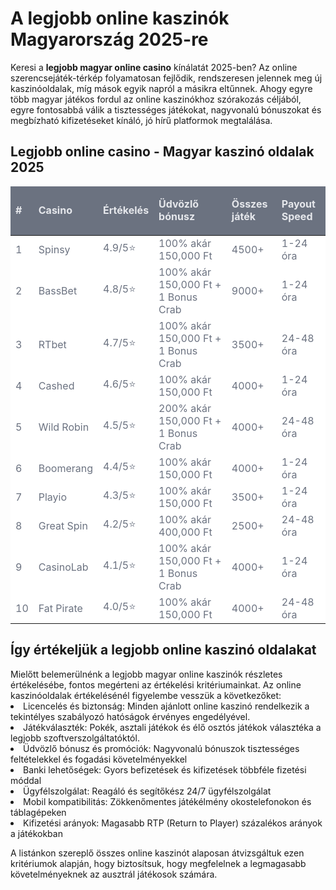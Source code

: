 <h1>A legjobb online kaszinók Magyarország 2025-re</h1>
Keresi a <strong>legjobb magyar online casino</strong> kínálatát 2025-ben? Az online szerencsejáték-térkép folyamatosan fejlődik, rendszeresen jelennek meg új kaszinóoldalak, míg mások egyik napról a másikra eltűnnek. Ahogy egyre több magyar játékos fordul az online kaszinókhoz szórakozás céljából, egyre fontosabbá válik a tisztességes játékokat, nagyvonalú bónuszokat és megbízható kifizetéseket kínáló, jó hírű platformok megtalálása.
<h2>Legjobb online casino - Magyar kaszinó oldalak 2025</h2>
<div class="relative overflow-hidden shadow-md rounded-lg">
    <table class="table-fixed w-full text-left">
        <thead class="uppercase bg-[#6b7280] text-[#e5e7eb]" style="background-color: #6b7280; color: #e5e7eb;">
            <tr>
                <td contenteditable="true" class="py-0 border border-gray-200 text-center  p-4"><b>#</b>
                </td>
                <td contenteditable="true" class="py-0 border border-gray-200 text-center  p-4"><b>Casino</b>
                </td>
                <td contenteditable="true" class="py-0 border border-gray-200 text-center  p-4">
                    <p><b>Értékelés</b>
                    </p>
                </td>
                <td contenteditable="true" class="py-0 border border-gray-200 text-center  p-4">
                    <p><b>Üdvözlő bónusz</b>
                    </p>
                </td>
                <td contenteditable="true" class="py-0 border border-gray-200 text-center  p-4"><b>Összes játék</b>
                </td>
                <td contenteditable="true" class="py-0 border border-gray-200 text-center  p-4"><b>Payout Speed</b>
                </td>
            </tr>
        </thead>
        <tbody class="bg-white text-gray-500 bg-[#FFFFFF] text-[#6b7280]" style="background-color: #FFFFFF; color: #6b7280;">
            <tr class=" py-0">
                <td contenteditable="true" class=" py-0 border border-gray-200 text-center  p-4">1</td>
                <td contenteditable="true" class=" py-0 border border-gray-200 text-center  p-4">Spinsy</td>
                <td contenteditable="true" class=" py-0 border border-gray-200 text-center  p-4">4.9/5⭐</td>
                <td contenteditable="true" class=" py-0 border border-gray-200 text-center  p-4">100% akár 150,000 Ft</td>
                <td contenteditable="true" class=" py-0 border border-gray-200 text-center  p-4">4500+</td>
                <td contenteditable="true" class=" py-0 border border-gray-200 text-center  p-4">1-24 óra</td>
            </tr>
            <tr class=" py-0">
                <td contenteditable="true" class=" py-0 border border-gray-200 text-center  p-4">2</td>
                <td contenteditable="true" class=" py-0 border border-gray-200 text-center  p-4">BassBet</td>
                <td contenteditable="true" class=" py-0 border border-gray-200 text-center  p-4">4.8/5⭐</td>
                <td contenteditable="true" class=" py-0 border border-gray-200 text-center  p-4">100% akár 150,000 Ft + 1 Bonus Crab</td>
                <td contenteditable="true" class=" py-0 border border-gray-200 text-center  p-4">9000+</td>
                <td contenteditable="true" class=" py-0 border border-gray-200 text-center  p-4">1-24 óra</td>
            </tr>
            <tr class=" py-0">
                <td contenteditable="true" class=" py-0 border border-gray-200 text-center  p-4">3</td>
                <td contenteditable="true" class=" py-0 border border-gray-200 text-center  p-4">RTbet</td>
                <td contenteditable="true" class=" py-0 border border-gray-200 text-center  p-4">4.7/5⭐</td>
                <td contenteditable="true" class=" py-0 border border-gray-200 text-center  p-4">100% akár 150,000 Ft + 1 Bonus Crab</td>
                <td contenteditable="true" class=" py-0 border border-gray-200 text-center  p-4">3500+</td>
                <td contenteditable="true" class=" py-0 border border-gray-200 text-center  p-4">24-48 óra</td>
            </tr>
            <tr class=" py-0">
                <td contenteditable="true" class=" py-0 border border-gray-200 text-center  p-4">4</td>
                <td contenteditable="true" class=" py-0 border border-gray-200 text-center  p-4">Cashed</td>
                <td contenteditable="true" class=" py-0 border border-gray-200 text-center  p-4">4.6/5⭐</td>
                <td contenteditable="true" class=" py-0 border border-gray-200 text-center  p-4">100% akár 150,000 Ft</td>
                <td contenteditable="true" class=" py-0 border border-gray-200 text-center  p-4">4000+</td>
                <td contenteditable="true" class=" py-0 border border-gray-200 text-center  p-4">1-24 óra</td>
            </tr>
            <tr class=" py-0">
                <td contenteditable="true" class=" py-0 border border-gray-200 text-center  p-4">5</td>
                <td contenteditable="true" class=" py-0 border border-gray-200 text-center  p-4">Wild Robin</td>
                <td contenteditable="true" class=" py-0 border border-gray-200 text-center  p-4">4.5/5⭐</td>
                <td contenteditable="true" class=" py-0 border border-gray-200 text-center  p-4">200% akár 150,000 Ft + 1 Bonus Crab</td>
                <td contenteditable="true" class=" py-0 border border-gray-200 text-center  p-4">4000+</td>
                <td contenteditable="true" class=" py-0 border border-gray-200 text-center  p-4">24-48 óra</td>
            </tr>
            <tr class=" py-0">
                <td contenteditable="true" class=" py-0 border border-gray-200 text-center  p-4">6</td>
                <td contenteditable="true" class=" py-0 border border-gray-200 text-center  p-4">Boomerang</td>
                <td contenteditable="true" class=" py-0 border border-gray-200 text-center  p-4">4.4/5⭐</td>
                <td contenteditable="true" class=" py-0 border border-gray-200 text-center  p-4">100% akár 150,000 Ft</td>
                <td contenteditable="true" class=" py-0 border border-gray-200 text-center  p-4">4000+</td>
                <td contenteditable="true" class=" py-0 border border-gray-200 text-center  p-4">1-24 óra</td>
            </tr>
            <tr class=" py-0">
                <td contenteditable="true" class=" py-0 border border-gray-200 text-center  p-4">7</td>
                <td contenteditable="true" class=" py-0 border border-gray-200 text-center  p-4">Playio</td>
                <td contenteditable="true" class=" py-0 border border-gray-200 text-center  p-4">4.3/5⭐</td>
                <td contenteditable="true" class=" py-0 border border-gray-200 text-center  p-4">100% akár 150,000 Ft</td>
                <td contenteditable="true" class=" py-0 border border-gray-200 text-center  p-4">3500+</td>
                <td contenteditable="true" class=" py-0 border border-gray-200 text-center  p-4">1-24 óra</td>
            </tr>
            <tr class=" py-0">
                <td contenteditable="true" class=" py-0 border border-gray-200 text-center  p-4">8</td>
                <td contenteditable="true" class=" py-0 border border-gray-200 text-center  p-4">Great Spin</td>
                <td contenteditable="true" class=" py-0 border border-gray-200 text-center  p-4">4.2/5⭐</td>
                <td contenteditable="true" class=" py-0 border border-gray-200 text-center  p-4">100% akár 400,000 Ft</td>
                <td contenteditable="true" class=" py-0 border border-gray-200 text-center  p-4">2500+</td>
                <td contenteditable="true" class=" py-0 border border-gray-200 text-center  p-4">24-48 óra</td>
            </tr>
            <tr class=" py-0">
                <td contenteditable="true" class=" py-0 border border-gray-200 text-center  p-4">9</td>
                <td contenteditable="true" class=" py-0 border border-gray-200 text-center  p-4">CasinoLab</td>
                <td contenteditable="true" class=" py-0 border border-gray-200 text-center  p-4">4.1/5⭐</td>
                <td contenteditable="true" class=" py-0 border border-gray-200 text-center  p-4">100% akár 150,000 Ft + 1 Bonus Crab</td>
                <td contenteditable="true" class=" py-0 border border-gray-200 text-center  p-4">4000+</td>
                <td contenteditable="true" class=" py-0 border border-gray-200 text-center  p-4">1-24 óra</td>
            </tr>
            <tr class=" py-0">
                <td contenteditable="true" class=" py-0 border border-gray-200 text-center  p-4">10</td>
                <td contenteditable="true" class=" py-0 border border-gray-200 text-center  p-4">Fat Pirate</td>
                <td contenteditable="true" class=" py-0 border border-gray-200 text-center  p-4">4.0/5⭐</td>
                <td contenteditable="true" class=" py-0 border border-gray-200 text-center  p-4">100% akár 150,000 Ft</td>
                <td contenteditable="true" class=" py-0 border border-gray-200 text-center  p-4">4000+</td>
                <td contenteditable="true" class=" py-0 border border-gray-200 text-center  p-4">24-48 óra</td>
            </tr>
        </tbody>
    </table>
</div>
<h2>Így értékeljük a legjobb online kaszinó oldalakat</h2>
Mielőtt belemerülnénk a legjobb magyar online kaszinók részletes értékelésébe, fontos megérteni az értékelési kritériumainkat. Az online kaszinóoldalak értékelésénél figyelembe vesszük a következőket:
<li>Licencelés és biztonság: Minden ajánlott online kaszinó rendelkezik a tekintélyes szabályozó hatóságok érvényes engedélyével.</li>
<li>Játékválaszték: Pokék, asztali játékok és élő osztós játékok választéka a legjobb szoftverszolgáltatóktól.</li>
<li>Üdvözlő bónusz és promóciók: Nagyvonalú bónuszok tisztességes feltételekkel és fogadási követelményekkel</li>
<li>Banki lehetőségek: Gyors befizetések és kifizetések többféle fizetési móddal</li>
<li>Ügyfélszolgálat: Reagáló és segítőkész 24/7 ügyfélszolgálat</li>
<li>Mobil kompatibilitás: Zökkenőmentes játékélmény okostelefonokon és táblagépeken</li>
<li>Kifizetési arányok: Magasabb RTP (Return to Player) százalékos arányok a játékokban</li>

A listánkon szereplő összes online kaszinót alaposan átvizsgáltuk ezen kritériumok alapján, hogy biztosítsuk, hogy megfelelnek a legmagasabb követelményeknek az ausztrál játékosok számára.

 
